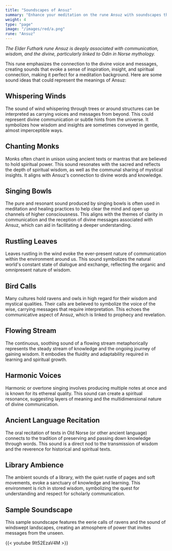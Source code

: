 ```yaml
---
title: "Soundscapes of Ansuz"
summary: "Enhance your meditation on the rune Ansuz with soundscapes that evoke inspiration, insight, and spiritual connection. Immerse yourself in the whispering winds, chanting monks, and the pure tones of singing bowls. Experience the natural communication of rustling leaves and bird calls, the soothing flow of a stream, harmonic voices, and ancient language recitations. Let the ambient sounds of a library create a sanctuary of knowledge and wisdom, reflecting the divine messages and clarity associated with Ansuz."
weight: 4
type: "page"
image: "/images/red/a.png"
rune: "Ansuz"
---
```


*The Elder Futhark rune Ansuz is deeply associated with communication, wisdom, and the divine, particularly linked to Odin in Norse mythology.*

This rune emphasizes the connection to the divine voice and messages, creating sounds that evoke a sense of inspiration, insight, and spiritual connection, making it perfect for a meditation background. Here are some sound ideas that could represent the meanings of Ansuz:

## Whispering Winds

The sound of wind whispering through trees or around structures can be interpreted as carrying voices and messages from beyond. This could represent divine communication or subtle hints from the universe. It symbolizes how wisdom and insights are sometimes conveyed in gentle, almost imperceptible ways.

## Chanting Monks

Monks often chant in unison using ancient texts or mantras that are believed to hold spiritual power. This sound resonates with the sacred and reflects the depth of spiritual wisdom, as well as the communal sharing of mystical insights. It aligns with Ansuz's connection to divine words and knowledge.

## Singing Bowls

The pure and resonant sound produced by singing bowls is often used in meditation and healing practices to help clear the mind and open up channels of higher consciousness. This aligns with the themes of clarity in communication and the reception of divine messages associated with Ansuz, which can aid in facilitating a deeper understanding.

## Rustling Leaves

Leaves rustling in the wind evoke the ever-present nature of communication within the environment around us. This sound symbolizes the natural world's constant state of dialogue and exchange, reflecting the organic and omnipresent nature of wisdom.

## Bird Calls 

Many cultures hold ravens and owls in high regard for their wisdom and mystical qualities. Their calls are believed to symbolize the voice of the wise, carrying messages that require interpretation. This echoes the communicative aspect of Ansuz, which is linked to prophecy and revelation.

## Flowing Stream

The continuous, soothing sound of a flowing stream metaphorically represents the steady stream of knowledge and the ongoing journey of gaining wisdom. It embodies the fluidity and adaptability required in learning and spiritual growth.

## Harmonic Voices

Harmonic or overtone singing involves producing multiple notes at once and is known for its ethereal quality. This sound can create a spiritual resonance, suggesting layers of meaning and the multidimensional nature of divine communication.

## Ancient Language Recitation

The oral recitation of texts in Old Norse (or other ancient language) connects to the tradition of preserving and passing down knowledge through words. This sound is a direct nod to the transmission of wisdom and the reverence for historical and spiritual texts.

## Library Ambience

The ambient sounds of a library, with the quiet rustle of pages and soft movements, evoke a sanctuary of knowledge and learning. This environment is rich in stored wisdom, symbolizing the quest for understanding and respect for scholarly communication.

## Sample Soundscape

This sample soundscape features the eerie calls of ravens and the sound of windswept landscapes, creating an atmosphere of power that invites messages from the unseen.

{{< youtube 9It52EzaV4M >}}
